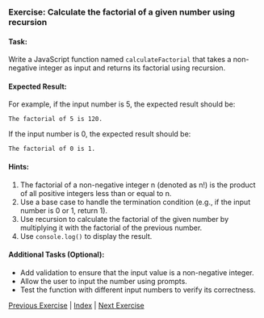 ### Exercise: Calculate the factorial of a given number using recursion

#### Task:
Write a JavaScript function named `calculateFactorial` that takes a non-negative integer as input and returns its factorial using recursion.

#### Expected Result:
For example, if the input number is 5, the expected result should be:
```
The factorial of 5 is 120.
```
If the input number is 0, the expected result should be:
```
The factorial of 0 is 1.
```

#### Hints:
1. The factorial of a non-negative integer n (denoted as n!) is the product of all positive integers less than or equal to n.
2. Use a base case to handle the termination condition (e.g., if the input number is 0 or 1, return 1).
3. Use recursion to calculate the factorial of the given number by multiplying it with the factorial of the previous number.
4. Use `console.log()` to display the result.

#### Additional Tasks (Optional):
- Add validation to ensure that the input value is a non-negative integer.
- Allow the user to input the number using prompts.
- Test the function with different input numbers to verify its correctness.


[Previous Exercise](../08/README.md) | [Index](../../README.md) | [Next Exercise](../10/README.md)